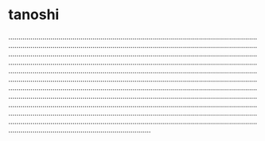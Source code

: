 # tanoshi
...........................................................................................................................................................................................................................................................................................................................................................................................................................................................................................................................................................................................................................................................................................................................................................................................................................................................................................................................................................................................................................................................................................................................................................................................................................................................................................................................................................................................................................................................................................